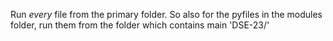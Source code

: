 Run *every* file from the primary folder.
So also for the pyfiles in the modules folder, run them from the folder which contains main 'DSE-23/'